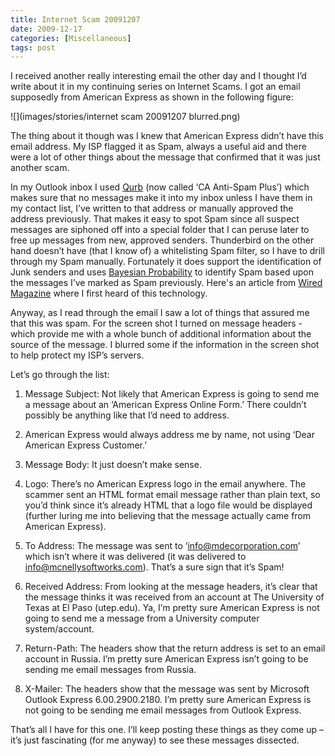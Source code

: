 ```yaml
---
title: Internet Scam 20091207
date: 2009-12-17
categories: [Miscellaneous]
tags: post
---
```


I received another really interesting email the other day and I thought I’d write about it in my continuing series on Internet Scams. I got an email supposedly from American Express as shown in the following figure:

![](images/stories/internet scam 20091207 blurred.png)

The thing about it though was I knew that American Express didn’t have this email address. My ISP flagged it as Spam, always a useful aid and there were a lot of other things about the message that confirmed that it was just another scam.

In my Outlook inbox I used [Qurb](http://www.qurb.com/) (now called ‘CA Anti-Spam Plus’) which makes sure that no messages make it into my inbox unless I have them in my contact list, I’ve written to that address or manually approved the address previously. That makes it easy to spot Spam since all suspect messages are siphoned off into a special folder that I can peruse later to free up messages from new, approved senders. Thunderbird on the other hand doesn’t have (that I know of) a whitelisting Spam filter, so I have to drill through my Spam manually. Fortunately it does support the identification of Junk senders and uses [Bayesian Probability](http://en.wikipedia.org/wiki/Bayesian_probability) to identify Spam based upon the messages I’ve marked as Spam previously. Here's an article from [Wired Magazine](http://www.wired.com/wired/archive/8.02/autonomy_pr.html) where I first heard of this technology.

Anyway, as I read through the email I saw a lot of things that assured me that this was spam. For the screen shot I turned on message headers - which provide me with a whole bunch of additional information about the source of the message. I blurred some if the information in the screen shot to help protect my ISP’s servers.

Let’s go through the list:

1.  Message Subject: Not likely that American Express is going to send me a message about an ‘American Express Online Form.’ There couldn’t possibly be anything like that I’d need to address.

1.  American Express would always address me by name, not using ‘Dear American Express Customer.’
2.  Message Body: It just doesn’t make sense.
3.  Logo: There’s no American Express logo in the email anywhere. The scammer sent an HTML format email message rather than plain text, so you’d think since it’s already HTML that a logo file would be displayed (further luring me into believing that the message actually came from American Express).
4.  To Address: The message was sent to ‘info@mdecorporation.com’ which isn’t where it was delivered (it was delivered to info@mcnellysoftworks.com). That’s a sure sign that it’s Spam!
5.  Received Address: From looking at the message headers, it’s clear that the message thinks it was received from an account at The University of Texas at El Paso (utep.edu). Ya, I’m pretty sure American Express is not going to send me a message from a University computer system/account.
6.  Return-Path: The headers show that the return address is set to an email account in Russia. I’m pretty sure American Express isn’t going to be sending me email messages from Russia.
7.  X-Mailer: The headers show that the message was sent by Microsoft Outlook Express 6.00.2900.2180. I’m pretty sure American Express is not going to be sending me email messages from Outlook Express.

That’s all I have for this one. I’ll keep posting these things as they come up – it’s just fascinating (for me anyway) to see these messages dissected.